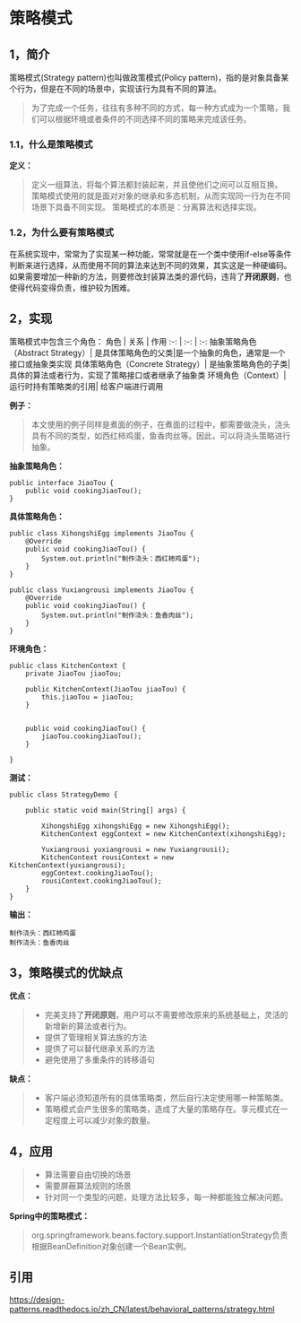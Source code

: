 # 策略模式

## 1，简介

策略模式(Strategy pattern)也叫做政策模式(Policy pattern)，指的是对象具备某个行为，但是在不同的场景中，实现该行为具有不同的算法。
> 为了完成一个任务，往往有多种不同的方式，每一种方式成为一个策略，我们可以根据环境或者条件的不同选择不同的策略来完成该任务。

### 1.1，什么是策略模式
**定义：**
> 定义一组算法，将每个算法都封装起来，并且使他们之间可以互相互换。
策略模式使用的就是面对对象的继承和多态机制，从而实现同一行为在不同场景下具备不同实现。
策略模式的本质是：分离算法和选择实现。

### 1.2，为什么要有策略模式

在系统实现中，常常为了实现某一种功能，常常就是在一个类中使用if-else等条件判断来进行选择，从而使用不同的算法来达到不同的效果，其实这是一种硬编码。如果需要增加一种新的方法，则要修改封装算法类的源代码，违背了**开闭原则**，也使得代码变得负责，维护较为困难。


## 2，实现
策略模式中包含三个角色：
角色 | 关系 | 作用 
:-: | :-: | :-: 
抽象策略角色（Abstract Strategy）| 是具体策略角色的父类|是一个抽象的角色，通常是一个接口或抽象类实现
具体策略角色（Concrete Strategy）| 是抽象策略角色的子类|具体的算法或者行为，实现了策略接口或者继承了抽象类
环境角色（Context）|运行时持有策略类的引用| 给客户端进行调用

**例子：**
> 本文使用的例子同样是煮面的例子，在煮面的过程中，都需要做浇头，浇头具有不同的类型，如西红柿鸡蛋，鱼香肉丝等。因此，可以将浇头策略进行抽象。

**抽象策略角色：**
```
public interface JiaoTou {
    public void cookingJiaoTou();
}
```
**具体策略角色：**
```
public class XihongshiEgg implements JiaoTou {
    @Override
    public void cookingJiaoTou() {
        System.out.println("制作浇头：西红柿鸡蛋");
    }
}

public class Yuxiangrousi implements JiaoTou {
    @Override
    public void cookingJiaoTou() {
        System.out.println("制作浇头：鱼香肉丝");
    }
}
```
**环境角色：**
```
public class KitchenContext {
    private JiaoTou jiaoTou;

    public KitchenContext(JiaoTou jiaoTou) {
        this.jiaoTou = jiaoTou;
    }


    public void cookingJiaoTou() {
        jiaoTou.cookingJiaoTou();
    }

}
```
**测试：**
```
public class StrategyDemo {

    public static void main(String[] args) {

        XihongshiEgg xihongshiEgg = new XihongshiEgg();
        KitchenContext eggContext = new KitchenContext(xihongshiEgg);

        Yuxiangrousi yuxiangrousi = new Yuxiangrousi();
        KitchenContext rousiContext = new KitchenContext(yuxiangrousi);
        eggContext.cookingJiaoTou();
        rousiContext.cookingJiaoTou();
    }
}
```
**输出：**
```
制作浇头：西红柿鸡蛋
制作浇头：鱼香肉丝
```

## 3，策略模式的优缺点
**优点：**
> - 完美支持了**开闭原则**，用户可以不需要修改原来的系统基础上，灵活的新增新的算法或者行为。
> - 提供了管理相关算法族的方法
> - 提供了可以替代继承关系的方法
> - 避免使用了多重条件的转移语句

**缺点：**
> - 客户端必须知道所有的具体策略类，然后自行决定使用哪一种策略类。
> - 策略模式会产生很多的策略类，造成了大量的策略存在。享元模式在一定程度上可以减少对象的数量。

## 4，应用
> - 算法需要自由切换的场景
> - 需要屏蔽算法规则的场景
> - 针对同一个类型的问题，处理方法比较多，每一种都能独立解决问题。

**Spring中的策略模式：**
>org.springframework.beans.factory.support.InstantiationStrategy负责根据BeanDefinition对象创建一个Bean实例。

## 引用
https://design-patterns.readthedocs.io/zh_CN/latest/behavioral_patterns/strategy.html